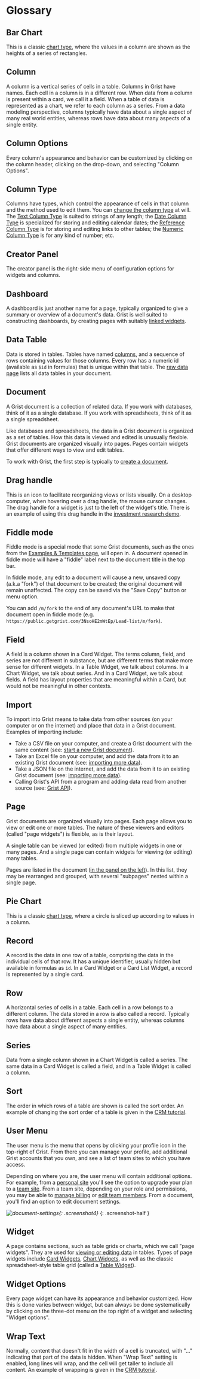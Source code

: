# Glossary

## Bar Chart

This is a classic [chart type](widget-chart.md#bar-chart), where the
values in a column are shown as the heights of a series of rectangles.

## Column

A column is a vertical series of cells in a table.  Columns in Grist
have names.  Each cell in a column is in a different row.  When data
from a column is present within a card, we call it a field.  When a
table of data is represented as a chart, we refer to each column as a
series.  From a data modeling perspective, columns typically have data
about a single aspect of many real world entities, whereas rows have
data about many aspects of a single entity.

## Column Options

Every column's appearance and behavior can be customized by
clicking on the column header, clicking on the drop-down, and
selecting "Column Options".

## Column Type

Columns have types, which control the appearance of cells in that column and the
method used to edit them.  You can [change the column type](col-types.md#specifying-a-type)
at will. The [Text Column Type](col-types.md#text-columns) is suited to strings of any
length; the [Date Column Type](col-types.md#date-columns) is specialized for storing and
editing calendar dates; the [Reference Column Type](col-types.md#reference-columns)
is for storing and editing links to other tables;
the [Numeric Column Type](col-types.md#numeric-columns) is for any kind of number; etc.

## Creator Panel

The creator panel is the right-side menu of configuration options for widgets and columns.

## Dashboard

A dashboard is just another name for a page, typically organized to give a
summary or overview of a document's data.  Grist is well suited to constructing
dashboards, by creating pages with suitably [linked widgets](linking-widgets.md).

## Data Table

Data is stored in tables.  Tables have named [columns](col-types.md), and a sequence of rows
containing values for those columns.  Every row has a numeric id (available
as `$id` in formulas) that is unique within that table. The [raw data page](raw-data.md) lists all data tables in your document.

## Document

A Grist document is a collection of related data. If you work with
databases, think of it as a single database. If you work with
spreadsheets, think of it as a single spreadsheet.

Like databases and spreadsheets, the data in a Grist document is
organized as a set of tables.  How this data is viewed and edited is
unusually flexible.  Grist documents are organized visually into
pages. Pages contain widgets that offer different ways to view and
edit tables.

To work with Grist, the first step is typically to [create a document](creating-doc.md).

## Drag handle

This is an icon to facilitate reorganizing views or lists visually.
On a desktop computer, when hovering over a drag handle, the mouse
cursor changes.  The drag handle for a widget is just to the left of the widget's title.
There is an example of using this drag handle in the [investment research demo](investment-research.md#chart-graph-plot).

## Fiddle mode

Fiddle mode is a special mode that some Grist documents, such as the
ones from the [Examples & Templates page](https://docs.getgrist.com/p/templates),
will open in. A document opened in fiddle mode will have a "fiddle" label
next to the document title in the top bar.

In fiddle mode, any edit to a document will cause a new, unsaved copy (a.k.a "fork")
of that document to be created; the original document will remain unaffected. The copy
can be saved via the "Save Copy" button or menu option.

You can add `/m/fork` to the end of any document's URL to make that document
open in fiddle mode (e.g. `https://public.getgrist.com/3NsoHE2mWtEp/Lead-list/m/fork`).

## Field

A field is a column shown in a Card Widget.  The terms column, field,
and series are not different in substance, but are different terms
that make more sense for different widgets.  In a Table Widget, we talk
about columns.  In a Chart Widget, we talk about series.  And in a Card
Widget, we talk about fields.  A field has layout properties that are
meaningful within a Card, but would not be meaningful in other contexts.

## Import

To import into Grist means to take data from other sources (on your
computer or on the internet) and place that data in a Grist document.
Examples of importing include:

 - Take a CSV file on your computer, and create a Grist document
   with the same content (see: [start a new Grist document](creating-doc.md)).
 - Take an Excel file on your computer, and add the data from it to an existing
   Grist document (see: [importing more data](imports.md)).
 - Take a JSON file on the internet, and add the data from it to an existing
   Grist document (see: [importing more data](imports.md)).
 - Calling Grist's API from a program and adding data read from another source
   (see: [Grist API](rest-api.md)).

## Page

Grist documents are organized visually into pages.  Each page allows
you to view or edit one or more tables.  The nature of these viewers
and editors (called "page widgets") is flexible, as is their layout.

A single table can be viewed (or edited) from multiple widgets in
one or many pages.  And a single page can contain widgets for viewing (or editing)
many tables.

Pages are listed in the document ([in the panel on the
left](page-widgets.md#pages)).  In this list, they may be rearranged
and grouped, with several "subpages" nested within a single page.

## Pie Chart

This is a classic [chart type](widget-chart.md#pie-chart), where a circle is
sliced up according to values in a column.

## Record

A record is the data in one row of a table, comprising the data in the
individual cells of that row.  It has a unique identifier, usually hidden but
available in formulas as `id`.  In a Card Widget or a Card List Widget, a record
is represented by a single card.

## Row

A horizontal series of cells in a table.  Each cell in a row belongs to
a different column.  The data stored in a row is also called a record.
Typically rows have data about different aspects a single entity, whereas
columns have data about a single aspect of many entities.

## Series

Data from a single column shown in a Chart Widget is called a series.
The same data in a Card Widget is called a field, and in a Table Widget is
called a column.

## Sort

The order in which rows of a table are shown is called the sort order.
An example of changing the sort order of a table is given in the
[CRM tutorial](lightweight-crm.md#to-do-tasks-for-contacts).

## User Menu

The user menu is the menu that opens by clicking your profile icon in the top-right of Grist. From there you can manage your profile, add additional Grist accounts that you own, and see a list of team sites to which you have access.

Depending on where you are, the user menu will contain additional options. For example, from a [personal site](teams.md#Understanding-Personal-Sites) you'll see the option to upgrade your plan to a [team site](teams.md). From a team site, depending on your role and permissions, you may be able to [manage billing](teams.md#billing-account) or [edit team members](team-sharing.md). From a document, you'll find an option to edit document settings.

*![document-settings](images/document-settings.png){: .screenshot4}*
{: .screenshot-half }

## Widget

A page contains sections, such as table grids or charts, which we call
"page widgets".  They are used for [viewing or editing
data](page-widgets.md) in tables.
Types of page widgets include [Card Widgets](widget-card.md), [Chart Widgets](widget-chart.md),
as well as the classic spreadsheet-style table grid (called a [Table Widget](widget-table.md)).

## Widget Options

Every page widget can have its appearance and behavior customized.  How this is done varies
between widget, but can always be done systematically by clicking on the
three-dot menu on the top right of a widget and selecting "Widget options".

## Wrap Text

Normally, content that doesn't fit in the width of a cell is
truncated, with "..." indicating that part of the data is hidden. When
"Wrap Text" setting is enabled, long lines will wrap, and the cell
will get taller to include all content.  An example of
wrapping is given in the [CRM tutorial](lightweight-crm.md#linking-tables-visually).

